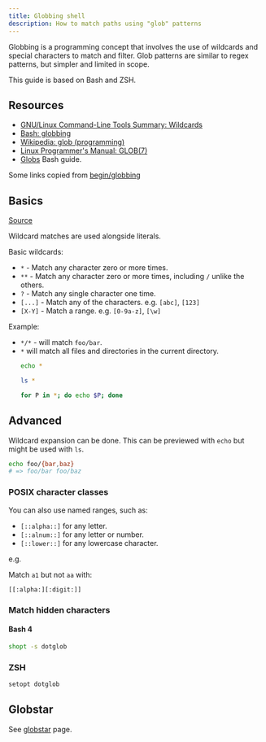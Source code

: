 ```yaml
---
title: Globbing shell
description: How to match paths using "glob" patterns
---
```


Globbing is a programming concept that involves the use of wildcards and special characters to match and filter. Glob patterns are similar to regex patterns, but simpler and limited in scope.

This guide is based on Bash and ZSH.


## Resources

- [GNU/Linux Command-Line Tools Summary: Wildcards](https://tldp.org/LDP/GNU-Linux-Tools-Summary/html/x11655.htm)
- [Bash: globbing](https://tldp.org/LDP/abs/html/globbingref.html)
- [Wikipedia: glob (programming)](https://en.wikipedia.org/wiki/Glob_(programming))
- [Linux Programmer's Manual: GLOB(7)](https://man7.org/linux/man-pages/man7/glob.7.html)
- [Globs](https://mywiki.wooledge.org/glob) Bash guide.

Some links copied from [begin/globbing](https://github.com/begin/globbing/blob/master/README.md)


## Basics

[Source](https://github.com/begin/globbing/blob/master/cheatsheet.md)

Wildcard matches are used alongside literals.

Basic wildcards:

- `*` - Match any character zero or more times.
- `**` - Match any character zero or more times, including `/` unlike the others.
- `?` - Match any single character one time.
- `[...]` - Match any of the characters. e.g. `[abc]`, `[123]`
- `[X-Y]` - Match a range. e.g. `[0-9a-z]`, `[\w]`

Example:
- `*/*` - will match `foo/bar`.
- `*` will match all files and directories in the current directory.
	```sh
	echo *

	ls *

	for P in *; do echo $P; done
	```


## Advanced


Wildcard expansion can be done. This can be previewed with `echo` but might be used with `ls`.

```sh
echo foo/{bar,baz}
# => foo/bar foo/baz
```

### POSIX character classes

You can also use named ranges, such as:

- `[::alpha::]` for any letter.
- `[::alnum::]` for any letter or number.
- `[::lower::]` for any lowercase character.

e.g.

Match `a1` but not `aa` with:

`[[:alpha:][:digit:]]`


### Match hidden characters

#### Bash 4

```sh
shopt -s dotglob
```

### ZSH

```sh
setopt dotglob
```


## Globstar

See [globstar](globstar.md) page.
